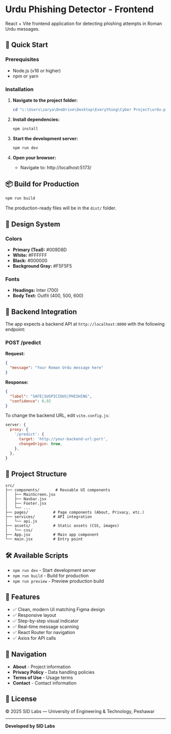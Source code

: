 # Urdu Phishing Detector - Frontend

React + Vite frontend application for detecting phishing attempts in Roman Urdu messages.

## 🚀 Quick Start

### Prerequisites
- Node.js (v16 or higher)
- npm or yarn

### Installation

1. **Navigate to the project folder:**
   ```powershell
   cd "c:\Users\zarya\OneDrive\Desktop\Everything\Cyber Project\urdu-phishing-detector-frontend"
   ```

2. **Install dependencies:**
   ```powershell
   npm install
   ```

3. **Start the development server:**
   ```powershell
   npm run dev
   ```

4. **Open your browser:**
   - Navigate to: http://localhost:5173/

## 📦 Build for Production

```powershell
npm run build
```

The production-ready files will be in the `dist/` folder.

## 🎨 Design System

### Colors
- **Primary (Teal):** #009D8D
- **White:** #FFFFFF
- **Black:** #000000
- **Background Gray:** #F5F5F5

### Fonts
- **Headings:** Inter (700)
- **Body Text:** Outfit (400, 500, 600)

## 🔌 Backend Integration

The app expects a backend API at `http://localhost:8000` with the following endpoint:

### POST /predict
**Request:**
```json
{
  "message": "Your Roman Urdu message here"
}
```

**Response:**
```json
{
  "label": "SAFE|SUSPICIOUS|PHISHING",
  "confidence": 0.92
}
```

To change the backend URL, edit `vite.config.js`:
```javascript
server: {
  proxy: {
    '/predict': {
      target: 'http://your-backend-url:port',
      changeOrigin: true,
    },
  },
}
```

## 📂 Project Structure

```
src/
├── components/       # Reusable UI components
│   ├── MainScreen.jsx
│   ├── Navbar.jsx
│   ├── Footer.jsx
│   └── ...
├── pages/           # Page components (About, Privacy, etc.)
├── services/        # API integration
│   └── api.js
├── assets/          # Static assets (CSS, images)
│   └── css/
├── App.jsx          # Main app component
└── main.jsx         # Entry point
```

## 🛠️ Available Scripts

- `npm run dev` - Start development server
- `npm run build` - Build for production
- `npm run preview` - Preview production build

## 📝 Features

- ✅ Clean, modern UI matching Figma design
- ✅ Responsive layout
- ✅ Step-by-step visual indicator
- ✅ Real-time message scanning
- ✅ React Router for navigation
- ✅ Axios for API calls

## 🔗 Navigation

- **About** - Project information
- **Privacy Policy** - Data handling policies
- **Terms of Use** - Usage terms
- **Contact** - Contact information

## 📄 License

© 2025 SID Labs — University of Engineering & Technology, Peshawar

---

**Developed by SID Labs**
